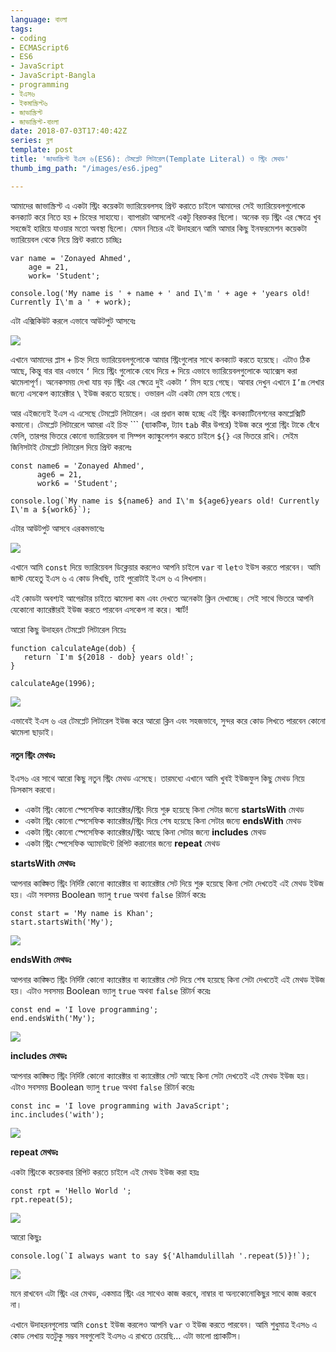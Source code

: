 ```yaml
---
language: বাংলা
tags:
- coding
- ECMAScript6
- ES6
- JavaScript
- JavaScript-Bangla
- programming
- ইএস৬
- ইকমাস্ক্রিপ্ট৬
- জাভাস্ক্রিপ্ট
- জাভাস্ক্রিপ্ট-বাংলা
date: 2018-07-03T17:40:42Z
series: ব্লগ
template: post
title: 'জাভাস্ক্রিপ্ট ইএস ৬(ES6): টেমপ্লেট লিটারেল(Template Literal) ও স্ট্রিং মেথড'
thumb_img_path: "/images/es6.jpeg"

---
```

আমাদের জাভাস্ক্রিপ্ট এ একটা স্ট্রিং কয়েকটা ভ্যারিয়েবলসহ প্রিন্ট করাতে চাইলে আমাদের সেই ভ্যারিয়েবলগুলোকে কনক্যাট করে নিতে হয় `+` চিহ্নের সাহায্যে। ব্যাপারটা আসলেই একটু বিরক্তকর ছিলো। অনেক বড় স্ট্রিং এর ক্ষেত্রে খুব সহজেই হারিয়ে যাওয়ার মতো অবস্থা ছিলো। যেমন নিচের এই উদাহরনে আমি আমার কিছু ইনফরমেশন কয়েকটা ভ্যারিয়েবল থেকে নিয়ে প্রিন্ট করাতে চাচ্ছিঃ

    var name = 'Zonayed Ahmed',
        age = 21,
        work= 'Student';
    
    console.log('My name is ' + name + ' and I\'m ' + age + 'years old! Currently I\'m a ' + work);

এটা এক্সিকিউট করলে এভাবে আউটপুট আসবেঃ

![](https://cdn-images-1.medium.com/max/800/1*m-VDuZZO0mZMgQvHvHuKhg.png)

এখানে আমাদের প্লাস `+` চিহ্ন দিয়ে ভ্যারিয়েবলগুলোকে আমার স্ট্রিংগুলোর সাথে কনক্যাট করতে হয়েছে। এটাও ঠিক আছে, কিন্তু বার বার এভাবে `‘` দিয়ে স্ট্রিং গুলোকে বেধে দিয়ে `+` দিয়ে এভাবে ভ্যারিয়েবলগুলোকে অ্যাক্সেস করা ঝামেলাপূর্ণ। অনেকসময় দেখা যায় বড় স্ট্রিং এর ক্ষেত্রে দুই একটা `‘` মিস হয়ে গেছে। আবার দেখুন এখানে `I’m` লেখার জন্যে এসকেপ ক্যারেক্টার `\` ইউজ করতে হয়েছে। ওভারল এটা একটা মেস হয়ে গেছে।

আর এইজন্যেই ইএস এ এসেছে টেমপ্লেট লিটারেল। এর প্রধান কাজ হচ্ছে এই স্ট্রিং কনক্যাটিনেশনের কমপ্লেক্সিটি কমানো। টেমপ্লেট লিটারেলে আমরা এই চিহ্ন \`\`\` (ব্যাকটিক, ট্যাব `tab` কীর উপরে) ইউজ করে পুরো স্ট্রিং টাকে বেঁধে ফেলি, তারপর ভিতরে কোনো ভ্যারিয়েবল বা সিম্পল ক্যাল্কুলেশন করতে চাইলে `${}` এর ভিতরে রাখি। সেইম জিনিসটাই টেমপ্লেট লিটারেল দিয়ে প্রিন্ট করলেঃ

    const name6 = 'Zonayed Ahmed',
          age6 = 21,
          work6 = 'Student';
    
    console.log(`My name is ${name6} and I\'m ${age6}years old! Currently I\'m a ${work6}`);

এটার আউটপুট আসবে এরকমভাবেঃ

![](https://cdn-images-1.medium.com/max/800/1*HXeGHjMz5dOZDg8dLztD6g.png)

এখানে আমি `const` দিয়ে ভ্যারিয়েবল ডিক্লেয়ার করলেও আপনি চাইলে `var` বা `let`ও ইউস করতে পারবেন। আমি জাস্ট যেহেতু ইএস ৬ এ কোড লিখছি, তাই পুরোটাই ইএস ৬ এ লিখলাম।

এই কোডটা অবশ্যই আগেরটার চাইতে ঝামেলা কম এবং দেখতে অনেকটা ক্লিন দেখাচ্ছে। সেই সাথে ভিতরে আপনি যেকোনো ক্যারেক্টারই ইউজ করতে পারবেন এসকেপ না করে। স্মার্ট!

আরো কিছু উদাহরন টেমপ্লেট লিটারেল নিয়েঃ

    function calculateAge(dob) {
       return `I'm ${2018 - dob} years old!`;
    }
    
    calculateAge(1996);

![](https://cdn-images-1.medium.com/max/800/1*eNdYHe9i70VrROElEGJylw.png)

এভাবেই ইএস ৬ এর টেমপ্লেট লিটারেল ইউজ করে আরো ক্লিন এবং সহজভাবে, সুন্দর করে কোড লিখতে পারবেন কোনো ঝামেলা ছাড়াই।

#### নতুন স্ট্রিং মেথডঃ

ইএস৬ এর সাথে আরো কিছু নতুন স্ট্রিং মেথড এসেছে। তারমধ্যে এখানে আমি খুবই ইউজফুল কিছু মেথড নিয়ে ডিসকাস করবো।

* একটা স্ট্রিং কোনো স্পেসেফিক ক্যারেক্টার/স্ট্রিং দিয়ে শুরু হয়েছে কিনা সেটার জন্যে **startsWith** মেথড
* একটা স্ট্রিং কোনো স্পেসেফিক ক্যারেক্টার/স্ট্রিং দিয়ে শেষ হয়েছে কিনা সেটার জন্যে **endsWith** মেথড
* একটা স্ট্রিং কোনো স্পেসেফিক ক্যারেক্টার/স্ট্রিং আছে কিনা সেটার জন্যে **includes** মেথড
* একটা স্ট্রিং স্পেসেফিক অ্যামাউন্টে রিপিট করানোর জন্যে **repeat** মেথড

**startsWith মেথডঃ**

আপনার কাঙ্ক্ষিত স্ট্রিং নির্দিষ্ট কোনো ক্যারেক্টার বা ক্যারেক্টার সেট দিয়ে শুরু হয়েছে কিনা সেটা দেখতেই এই মেথড ইউজ হয়। এটা সবসময় Boolean ভ্যালু `true` অথবা `false` রিটার্ন করেঃ

    const start = 'My name is Khan';
    start.startsWith('My');

![](https://cdn-images-1.medium.com/max/800/1*fe_OgcRK55p_KDPFhS8e1w.png)

**endsWith মেথডঃ**

আপনার কাঙ্ক্ষিত স্ট্রিং নির্দিষ্ট কোনো ক্যারেক্টার বা ক্যারেক্টার সেট দিয়ে শেষ হয়েছে কিনা সেটা দেখতেই এই মেথড ইউজ হয়। এটাও সবসময় Boolean ভ্যালু `true` অথবা `false` রিটার্ন করেঃ

    const end = 'I love programming';
    end.endsWith('My');

![](https://cdn-images-1.medium.com/max/800/1*DFIoYqksBxiKyABC9AN5wg.png)

**includes মেথডঃ**

আপনার কাঙ্ক্ষিত স্ট্রিং নির্দিষ্ট কোনো ক্যারেক্টার বা ক্যারেক্টার সেট আছে কিনা সেটা দেখতেই এই মেথড ইউজ হয়। এটাও সবসময় Boolean ভ্যালু `true` অথবা `false` রিটার্ন করেঃ

    const inc = 'I love programming with JavaScript';
    inc.includes('with');

![](https://cdn-images-1.medium.com/max/800/1*BqC-QYZZBs7ndiHrHuXHdQ.png)

**repeat মেথডঃ**

একটা স্ট্রিংকে কয়েকবার রিপিট করতে চাইলে এই মেথড ইউজ করা হয়ঃ

    const rpt = 'Hello World ';
    rpt.repeat(5);

![](https://cdn-images-1.medium.com/max/800/1*AXMoXWZ53asdvMWd8sK3rQ.png)

আরো কিছুঃ

    console.log(`I always want to say ${'Alhamdulillah '.repeat(5)}!`);

![](https://cdn-images-1.medium.com/max/800/1*G4sAKSh6AhDOvmlSepOa4Q.png)

মনে রাখবেন এটা স্ট্রিং এর মেথড, একমাত্র স্ট্রিং এর সাথেও কাজ করবে, নাম্বার বা অন্যকোনোকিছুর সাথে কাজ করবে না।

এখানে উদাহরনগুলোয় আমি `const` ইউজ করলেও আপনি `var` ও ইউজ করতে পারবেন। আমি শুধুমাত্র ইএস৬ এ কোড লেখায় যতটুকু সম্ভব সবগুলোই ইএস৬ এ রাখতে চেয়েছি… এটা ভালো প্র্যাকটিস।